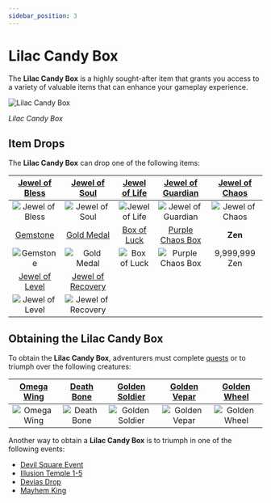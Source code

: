 ```yaml
---
sidebar_position: 3
---
```


# Lilac Candy Box

The **Lilac Candy Box** is a highly sought-after item that grants you access to a variety of valuable items that can enhance your gameplay experience.

![Lilac Candy Box](/img/items/item-bags/lilac-candy-box.png)

_Lilac Candy Box_

## Item Drops

The **Lilac Candy Box** can drop one of the following items:

| [Jewel of Bless](/items/jewels/regular-jewels/jewel-of-bless) |    [Jewel of Soul](/items/jewels/regular-jewels/jewel-of-soul)     | [Jewel of Life](/items/jewels/regular-jewels/jewel-of-life) | [Jewel of Guardian](/items/jewels/regular-jewels/jewel-of-guardian) | [Jewel of Chaos](/items/jewels/regular-jewels/jewel-of-chaos) |
| :-----------------------------------------------------------: | :----------------------------------------------------------------: | :---------------------------------------------------------: | :-----------------------------------------------------------------: | :-----------------------------------------------------------: |
|        ![Jewel of Bless](/img/items/jewels/bless.png)         |            ![Jewel of Soul](/img/items/jewels/soul.png)            |        ![Jewel of Life](/img/items/jewels/life.png)         |        ![Jewel of Guardian](/img/items/jewels/guardian.png)         |        ![Jewel of Chaos](/img/items/jewels/chaos.png)         |
|       [Gemstone](/items/jewels/regular-jewels/gemstone)       |         [Gold Medal](/items/item-bags/non-exc/gold-medal)          |      [Box of Luck](/items/item-bags/misc/box-of-luck)       |     [Purple Chaos Box](/items/item-bags/misc/purple-chaos-box)      |                            **Zen**                            |
|          ![Gemstone](/img/items/jewels/gemstone.png)          |         ![Gold Medal](/img/items/item-bags/gold-medal.png)         |    ![Box of Luck](/img/items/item-bags/box-of-luck.png)     |   ![Purple Chaos Box](/img/items/item-bags/purple-chaos-box.png)    |                         9,999,999 Zen                         |
| [Jewel of Level](/items/jewels/superb-jewels/jewel-of-level)  | [Jewel of Recovery](/items/jewels/superb-jewels/jewel-of-recovery) |
|    ![Jewel of Level](/img/items/jewels/custom-orange.png)     |     ![Jewel of Recovery](/img/items/jewels/custom-purple.png)      |

## Obtaining the Lilac Candy Box

To obtain the **Lilac Candy Box**, adventurers must complete [quests](/gameplay-systems/quest-system) or to triumph over the following creatures:

|     [Omega Wing](/special-monsters/others/omega-wing)      |     [Death Bone](/special-monsters/invasions/death-king)      | [Golden Soldier](/special-monsters/invasions/golden-dragon) | [Golden Vepar](/special-monsters/invasions/golden-dragon) |   [Golden Wheel](/special-monsters/invasions/golden-dragon)    |
| :--------------------------------------------------------: | :-----------------------------------------------------------: | :---------------------------------------------------------: | :-------------------------------------------------------: | :------------------------------------------------------------: |
| ![Omega Wing](/img/monsters/special/others/omega-wing.jpg) | ![Death Bone](/img/monsters/special/invasions/death-bone.jpg) | ![Golden Soldier](/img/monsters/special/golden/soldier.jpg) |  ![Golden Vepar](/img/monsters/special/golden/vepar.jpg)  | ![Golden Wheel](/img/monsters/special/golden/golden-wheel.jpg) |

Another way to obtain a **Lilac Candy Box** is to triumph in one of the following events:

- [Devil Square Event](/events/devil-square)
- [Illusion Temple 1-5](/events/illusion-temple)
- [Devias Drop](/events/others/devias-drop)
- [Mayhem King](/events/combat-events/mayhem-king)
